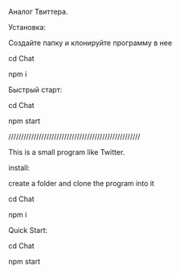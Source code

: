 Аналог Твиттера.

Установка:

Создайте папку и клонируйте программу в нее

cd Chat

npm i

Быстрый старт:

cd Chat

npm start

////////////////////////////////////////////////////

This is a small program like Twitter.

install:

create a folder and clone the program into it

cd Chat

npm i

Quick Start:

cd Chat

npm start
